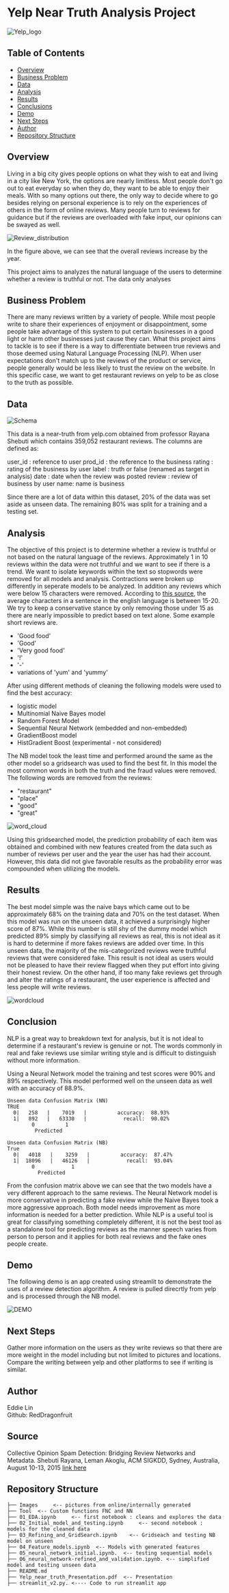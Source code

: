 # Yelp Near Truth Analysis Project

![Yelp_logo](./Images/Yelp-Logo-Refresh.gif)


## Table of Contents
* [Overview](#Overview)
* [Business Problem](#Business-Problem)
* [Data](#Data)
* [Analysis](#Analysis)
* [Results](#Results)
* [Conclusions](#Conclusions)
* [Demo](#Demo)
* [Next Steps](#Next-Steps)
* [Author](#Author)
* [Repository Structure](#Repository-Structure)

## Overview

Living in a big city gives people options on what they wish to eat and living in a city like New York, the options are nearly limitless. Most people don't go out to eat everyday so when they do, they want to be able to enjoy their meals. With so many options out there, the only way to decide where to go besides relying on personal experience is to rely on the experiences of others in the form of online reviews. Many people turn to reviews for guidance but if the reviews are overloaded with fake input, our opinions can be swayed as well. 

![Review_distribution](./Images/distrubtuin_by_year.png)

In the figure above, we can see that the overall reviews increase by the year.

This project aims to analyzes the natural language of the users to determine whether a review is truthful or not. The data only analyses 

## Business Problem

There are many reviews written by a variety of people. While most people write to share their experiences of enjoyment or disappointment, some people take advantage of this system to put certain businesses in a good light or harm other businesses just cause they can. What this project aims to tackle is to see if there is a way to differentiate between true reviews and those deemed using Natural Language Processing (NLP). When user expectations don't match up to the reviews of the product or service, people generally would be less likely to trust the review on the website. In this specific case, we want to get restaurant reviews on yelp to be as close to the truth as possible.


## Data

![Schema](./Images/Schema.png)

This data is a near-truth from yelp.com obtained from professor Rayana Shebuti which contains 359,052 restaurant reviews. The columns are defined as:

user_id : reference to user
prod_id : the reference to the business
rating : rating of the business by user
label : truth or false (renamed as target in analysis)
date : date when the review was posted
review : review of business by user
name: name is business

Since there are a lot of data within this dataset, 20% of the data was set aside as unseen data. The remaining 80% was split for a training and a testing set.

## Analysis

The objective of this project is to determine whether a review is truthful or not based on the natural language of the reviews. Approximately 1 in 10 reviews within the data were not truthful and we want to see if there is a trend. We want to isolate keywords within the text so stopwords were removed for all models and analysis. Contractions were broken up differently in seperate models to be analyzed. In addition any reviews which were below 15 characters were removed. According to [this source](https://strainindex.wordpress.com/2008/07/28/the-average-sentence-length/), the average characters in a sentence in the english language is between 15-20. We try to keep a conservative stance by only removing those under 15 as there are nearly impossible to predict based on text alone. Some example short reviews are.

- 'Good food'
- 'Good'
- 'Very good food'
- '!'
- '-'
- variations of 'yum' and 'yummy'

After using different methods of cleaning the following models were used to find the best accuracy:

 - logistic model 
 - Multinomial Naive Bayes model
 - Random Forest Model
 - Sequential Neural Network (embedded and non-embedded)
 - GradientBoost model
 - HistGradient Boost (experimental - not considered)

The NB model took the least time and performed around the same as the other model so a gridsearch was used to find the best fit. In this model the most common words in both the truth and the fraud values were removed. The following words are removed from the reviews:

 - "restaurant"
 - "place"
 - "good"
 - "great"

![word_cloud](./Images/word_cloud.png)

Using this gridsearched model, the prediction probability of each item was obtained and combined with new features created from the data such as number of reviews per user and the year the user has had their account. However, this data did not give favorable results as the probability error was compounded when utilizing the models.



## Results 

The best model simple was the naive bays which came out to be approximately 68% on the training data and 70% on the test dataset. When this model was run on the unseen data, it achieved a surprisingly higher score of 87%. While this number is still shy of the dummy model which predicted 89% simply by classifying all reviews as real, this is not ideal as it is hard to determine if more fakes reviews are added over time. In this unseen data, the majority of the mis-categorized reviews were truthful reviews that were considered fake. This result is not ideal as users would not be pleased to have their review flagged when they put effort into giving their honest review. On the other hand, if too many fake reviews get through and alter the ratings of a restaurant, the user experience is affected and less people will write reviews.

![wordcloud](./Images/cm_unseen.png)

## Conclusion

NLP is a great way to breakdown text for analysis, but it is not ideal to determine if a restaurant's review is genuine or not. The words commonly in real and fake reviews use similar writing style and is difficult to distinguish without more information.

Using a Neural Network model the training and test scores were 90% and 89% respectively. This model performed well on the unseen data as well with an accuracy of 88.9%.
```
Unseen data Confusion Matrix (NN)
TRUE  
  0|   258   |    7019   |          accuracy:  88.93%
  1|   892   |   63330   |            recall:  90.02%
        0          1    
         Predicted
```  
  
```
Unseen data Confusion Matrix (NB)
True
  0|   4018   |    3259   |          accuracy:  87.47%
  1|  18096   |   46126   |            recall:  93.04%
        0            1
          Predicted
```
From the confusion matrix above we can see that the two models have a very different approach to the same reviews. The Neural Network model is more conservative in predicting a fake review while the Naive Bayes took a more aggressive approach. Both model needs improvement as more information is needed for a better prediction. While NLP is a useful tool is great for classifying something completely different, it is not the best tool as a standalone tool for predicting reviews as the manner speech varies from person to person and it applies for both real reviews and the fake ones people create.

## Demo
The following demo is an app created using streamlit to demonstrate the uses of a review detection algorithm. A review is pulled direcrtly from yelp and is processed through the NB model.

![DEMO](./Images/yelp_streamlit_demo.gif)

## Next Steps

Gather more information on the users as they write reviews so that there are more weight in the model including but not limited to pictures and locations. Compare the writing between yelp and other platforms to see if writing is similar.

## Author

Eddie Lin <br>
Github: RedDragonfruit

## Source
Collective Opinion Spam Detection: Bridging Review Networks and Metadata. Shebuti Rayana, Leman Akoglu, ACM SIGKDD, Sydney, Australia, August 10-13, 2015
[link here](http://odds.cs.stonybrook.edu/yelpnyc-dataset/)

## Repository Structure

```
├── Images     <-- pictures from online/internally generated  
├── Tool  <-- Custom functions FNC and NN
├── 01_EDA.ipynb     <-- first notebook : cleans and explores the data
├── 02_Initial_model_and_testing.ipynb     <-- second notebook : models for the cleaned data
├── 03_Refining_and_GridSearch.ipynb    <-- Gridseach and testing NB model on unseen
├── 04_Feature_models.ipynb  <-- Models with generated features
├── 05_neural_network_initial.ipynb.  <-- testing sequential models
├── 06_neural_network-refined_and_validation.ipynb. <-- simplified model and testing unseen data
├── README.md
├── Yelp_near_truth_Presentation.pdf  <-- Presentation
├── streamlit_v2.py. <---- Code to run streamlit app
```
